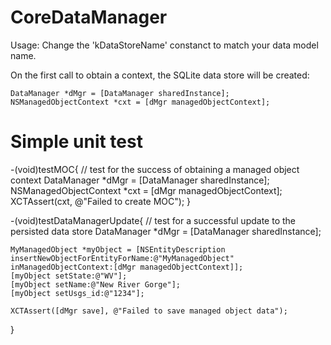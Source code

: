 CoreDataManager
===============
Usage:
Change the 'kDataStoreName' constanct to match your data model name.

On the first call to obtain a context, the SQLite data store will be created:

    DataManager *dMgr = [DataManager sharedInstance];
    NSManagedObjectContext *cxt = [dMgr managedObjectContext];

Simple unit test
================
    
-(void)testMOC{
    // test for the success of obtaining a managed object context
    DataManager *dMgr = [DataManager sharedInstance];
    NSManagedObjectContext *cxt = [dMgr managedObjectContext];
    XCTAssert(cxt, @"Failed to create MOC");
}

-(void)testDataManagerUpdate{
    // test for a successful update to the persisted data store
    DataManager *dMgr = [DataManager sharedInstance];
    
    MyManagedObject *myObject = [NSEntityDescription insertNewObjectForEntityForName:@"MyManagedObject" inManagedObjectContext:[dMgr managedObjectContext]];
    [myObject setState:@"WV"];
    [myObject setName:@"New River Gorge"];
    [myObject setUsgs_id:@"1234"];
    
    XCTAssert([dMgr save], @"Failed to save managed object data");
}
    

